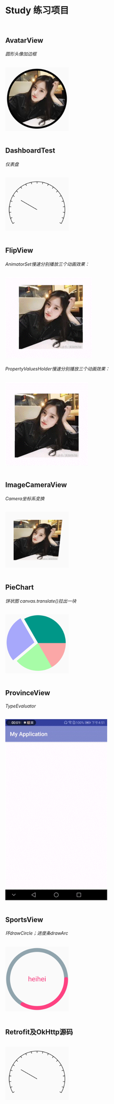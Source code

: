# Study 练习项目 <br/><br/>

## AvatarView
###### 圆形头像加边框
<img src="https://raw.githubusercontent.com/xqgdmg/Study/master/img/a.PNG" width="200" alt="图片描述文字"/>
<br/><br/>

## DashboardTest
###### 仪表盘
<img src="https://raw.githubusercontent.com/xqgdmg/Study/master/img/da.PNG" width="200" alt="图片描述文字"/>
<br/><br/>

## FlipView
###### AnimatorSet慢速分别播放三个动画效果：
<img src="https://raw.githubusercontent.com/xqgdmg/Study/master/img/flip.gif" alt="图片描述文字"/>
<br/>

###### PropertyValuesHolder慢速分别播放三个动画效果：
<img src="https://raw.githubusercontent.com/xqgdmg/Study/master/img/flip2.gif" alt="图片描述文字"/>
<br/><br/>

## ImageCameraView
###### Camera坐标系变换
<img src="https://raw.githubusercontent.com/xqgdmg/Study/master/img/ca.PNG" width="200" alt="图片描述文字"/>
<br/><br/>

## PieChart
###### 饼状图 canvas.translate()拉出一块
<img src="https://raw.githubusercontent.com/xqgdmg/Study/master/img/pie.PNG" width="200" alt="图片描述文字"/>
<br/><br/>

## ProvinceView
###### TypeEvaluator
<img src="https://raw.githubusercontent.com/xqgdmg/Study/master/img/pro.gif" width="320" width="480" alt="图片描述文字"/>
<br/><br/>

## SportsView
###### 环drawCircle；进度条drawArc
<img src="https://raw.githubusercontent.com/xqgdmg/Study/master/img/sp.PNG" width="200" alt="图片描述文字"/>
<br/><br/>

## Retrofit及OkHttp源码
######
<img src="https://raw.githubusercontent.com/xqgdmg/Study/master/img/da.PNG" width="200" alt="图片描述文字"/>
<br/><br/>



